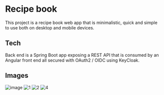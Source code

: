 # Recipe book
This project is a recipe book web app that is minimalistic, quick and simple to use both on desktop and mobile devices.

## Tech
Back end is a Spring Boot app exposing a REST API that is consumed by an Angular front end all secured with OAuth2 / OIDC using KeyCloak.

## Images
![image](https://user-images.githubusercontent.com/40231134/195871075-f25dc790-79ec-4004-9891-a9dcce83f898.png)
![1](https://user-images.githubusercontent.com/40231134/204135600-cf8b6a08-614b-4083-8fa4-4bcbdbafcdb4.PNG)
![2](https://user-images.githubusercontent.com/40231134/204135601-58eebd4e-618e-40d3-abf4-358d4e8d913b.PNG)
![4](https://user-images.githubusercontent.com/40231134/204135603-543cba63-b916-4d8c-ab37-14aa3ed9f7e1.PNG)
